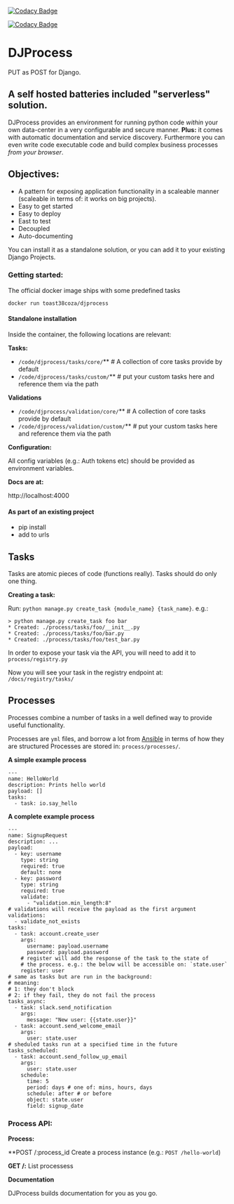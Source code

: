 [![Codacy Badge](https://api.codacy.com/project/badge/Grade/ede65256c7564d2694153b85f66fc8b6)](https://www.codacy.com/app/toast38coza/DJProcess?utm_source=github.com&amp;utm_medium=referral&amp;utm_content=toast38coza/DJProcess&amp;utm_campaign=Badge_Grade)

[![Codacy Badge](https://api.codacy.com/project/badge/Coverage/ede65256c7564d2694153b85f66fc8b6)](https://www.codacy.com/app/toast38coza/DJProcess?utm_source=github.com&utm_medium=referral&utm_content=toast38coza/DJProcess&utm_campaign=Badge_Coverage)

# DJProcess
PUT as POST for Django.

## A self hosted batteries included "serverless" solution.

DJProcess provides an environment for running python code _within_ your own data-center in a very configurable and secure manner. **Plus:** it comes with automatic documentation and service discovery. Furthermore you can even write code executable code and build complex business processes _from your browser_.

## Objectives:

* A pattern for exposing application functionality in a scaleable manner (scaleable in terms of: it works on big projects).
* Easy to get started
* Easy to deploy
* East to test
* Decoupled
* Auto-documenting


You can install it as a standalone solution, or you can add it to your existing Django Projects.

### Getting started:

The official docker image ships with some predefined tasks

```
docker run toast38coza/djprocess
```

#### Standalone installation

Inside the container, the following locations are relevant:

**Tasks:**
* `/code/djprocess/tasks/core/`** # A collection of core tasks provide by default
* `/code/djprocess/tasks/custom/`** # put your custom tasks here and reference them via the path

**Validations**
* `/code/djprocess/validation/core/`** # A collection of core tasks provide by default
* `/code/djprocess/validation/custom/`** # put your custom tasks here and reference them via the path

**Configuration:**

All config variables (e.g.: Auth tokens etc) should be provided as environment variables.

**Docs are at:**

http://localhost:4000

#### As part of an existing project

* pip install
* add to urls

## Tasks

Tasks are atomic pieces of code (functions really).
Tasks should do only one thing.

**Creating a task:**

Run: `python manage.py create_task {module_name} {task_name}`. e.g.:

```
> python manage.py create_task foo bar
* Created: ./process/tasks/foo/__init__.py
* Created: ./process/tasks/foo/bar.py
* Created: ./process/tasks/foo/test_bar.py
```

In order to expose your task via the API, you will need to add it to `process/registry.py`

Now you will see your task in the registry endpoint at: `/docs/registry/tasks/`

## Processes

Processes combine a number of tasks in a well defined way to provide useful functionality.

Processes are `yml` files, and borrow a lot from [Ansible](https://ansible.com) in terms of how they are structured
Processes are stored in: `process/processes/`.

**A simple example process**

```
---
name: HelloWorld
description: Prints hello world
payload: []
tasks:
  - task: io.say_hello
```


**A complete example process**

```
---
name: SignupRequest
description: ...
payload:
  - key: username
    type: string
    required: true
    default: none
  - key: password
    type: string
    required: true
    validate:
      - "validation.min_length:8"
# validations will receive the payload as the first argument
validations:
  - validate_not_exists
tasks:
  - task: account.create_user
    args:
      username: payload.username
      password: payload.password
    # register will add the response of the task to the state of
    # the process. e.g.: the below will be accessible on: `state.user`
    register: user
# same as tasks but are run in the background:
# meaning:
# 1: they don't block
# 2: if they fail, they do not fail the process
tasks_async:
  - task: slack.send_notification
    args:
      message: "New user: {{state.user}}"
  - task: account.send_welcome_email
    args:
      user: state.user
# sheduled tasks run at a specified time in the future
tasks_scheduled:
  - task: account.send_follow_up_email
    args:
      user: state.user
    schedule:
      time: 5
      period: days # one of: mins, hours, days
      schedule: after # or before
      object: state.user
      field: signup_date

```


### Process API:

**Process:**

**POST /:process_id Create a process instance (e.g.: `POST /hello-world`)

**GET /:** List processess

**Documentation**

DJProcess builds documentation for you as you go.






